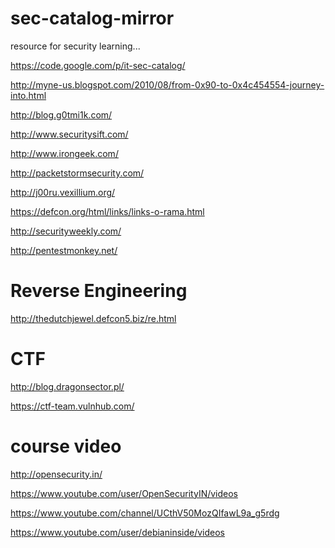 sec-catalog-mirror
==================
resource for security learning...



https://code.google.com/p/it-sec-catalog/

http://myne-us.blogspot.com/2010/08/from-0x90-to-0x4c454554-journey-into.html

http://blog.g0tmi1k.com/

http://www.securitysift.com/

http://www.irongeek.com/

http://packetstormsecurity.com/

http://j00ru.vexillium.org/


https://defcon.org/html/links/links-o-rama.html

http://securityweekly.com/

http://pentestmonkey.net/


Reverse Engineering
=====================

http://thedutchjewel.defcon5.biz/re.html




CTF
=====================

http://blog.dragonsector.pl/

https://ctf-team.vulnhub.com/




course video
=====================

http://opensecurity.in/

https://www.youtube.com/user/OpenSecurityIN/videos

https://www.youtube.com/channel/UCthV50MozQIfawL9a_g5rdg

https://www.youtube.com/user/debianinside/videos
